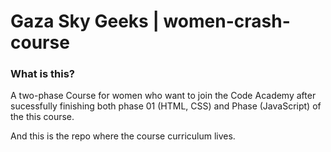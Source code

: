 # Gaza Sky Geeks | women-crash-course

### What is this? 
A two-phase Course for women who want to join the Code Academy after sucessfully finishing both phase 01 (HTML, CSS) and Phase (JavaScript) of the this course. 

And this is the repo where the course curriculum lives. 

